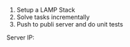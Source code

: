 1. Setup a LAMP Stack
2. Solve tasks incrementally
3. Push to publi server and do unit tests

Server IP: